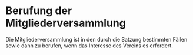 # Berufung der Mitgliederversammlung

Die Mitgliederversammlung ist in den durch die Satzung bestimmten Fällen sowie dann zu berufen, wenn das Interesse des Vereins es erfordert. 


